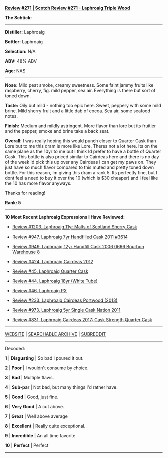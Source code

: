 
[**Review #271 | Scotch Review #271 - Laphroaig Triple Wood**]( https://t8ke.review/review-271-laphroaig-triplewood/)

**The Schtick:** 

-----

**Distiller:** Laphroaig

**Bottler:** Laphroaig

**Selection:** N/A

**ABV:**  48% ABV

**Age:** NAS 

-----

**Nose:**  Mild peat smoke, creamy sweetness. Some faint jammy fruits like raspberry, cherry, fig. mild pepper, sea air. Everything is there but sort of toned down.

**Taste:** Oily but mild - nothing too epic here. Sweet, peppery with some mild brine. Mild sherry fruit and a little dab of cocoa. Sea air, some seafood notes.

**Finish:**   Medium and mildly astringent. More flavor than lore but its fruitier and the pepper, smoke and brine take a back seat.

**Overall:** I was really hoping this would punch closer to Quarter Cask than Lore but to me this dram is more like Lore. Theres not a lot here. Its on the same plane as the 10yr to me but I think Id prefer to have a bottle of Quarter Cask. This bottle is also priced similar to Cairdeas here and there is no day of the week Id pick this up over any Cairdeas I can get my paws on. They just have so much flavor compared to this muted and pretty toned down bottle. For this reason, Im giving this dram a rank 5. Its perfectly fine, but I dont feel a need to buy it over the 10 (which is $30 cheaper) and I feel like the 10 has more flavor anyways.

Thanks for reading!

**Rank: 5**

----- 

**10 Most Recent Laphroaig Expressions I Have Reviewed:** 

- [Review #1203. Laphroaig 11yr Malts of Scotland Sherry Cask ]( https://t8ke.review/review-1203-laphroaig-11yr-malts-of-scotland-sherry-cask) 

- [Review #947. Laphroaig 7yr Handfilled Cask 2011 #3614]( https://t8ke.review/review-947-laphroaig-7yr-handfill-cask-2011-oloroso-3614/) 

- [Review #949. Laphroaig 12yr Handfill Cask 2006 0666 Bourbon Warehouse 8]( https://t8ke.review/review-949-laphroaig-12yr-handfill-cask-2006-666/) 

- [Review #424. Laphroaig Cairdeas 2012]( https://t8ke.review/review-424-laphroaig-cairdeas-2012/) 

- [Review #45. Laphroaig Quarter Cask]( https://t8ke.review/review-45-laphroaig-quarter-cask/) 

- [Review #44. Laphroaig 18yr (White Tube)]( https://t8ke.review/review-44-laphroaig-18-white-tube/) 

- [Review #46. Laphroaig PX]( https://t8ke.review/review-46-laphroaig-px-re-review/) 

- [Review #233. Laphroaig Cairdeas Portwood (2013)]( https://t8ke.review/review-233-laphroaig-cairdeas-portwood-2013/) 

- [Review #973. Laphroaig 5yr Single Cask Nation 2011]( https://t8ke.review/review-973-laphroaig-5yr-single-cask-nation-2011/) 

- [Review #831. Laphroaig Cairdeas 2017: Cask Strength Quarter Cask]( https://t8ke.review/review-831-laphroaig-cairdeas-2017-cask-strength-quarter-cask/) 

-----

[WEBSITE](https://t8ke.review) | [SEARCHABLE ARCHIVE](https://t8ke.review/review-archive/) | [SUBREDDIT](https://reddit.com/r/t8kereviews)

-----

Decoded:

**1** | **Disgusting** | So bad I poured it out.

**2** | **Poor** | I wouldn't consume by choice.

**3** | **Bad** | Multiple flaws.

**4** | **Sub-par** | Not bad, but many things I'd rather have.

**5** | **Good** | Good, just fine.

**6** | **Very Good** | A cut above.

**7** | **Great** | Well above average

**8** | **Excellent** | Really quite exceptional.

**9** | **Incredible** | An all time favorite

**10** | **Perfect** | Perfect

----

